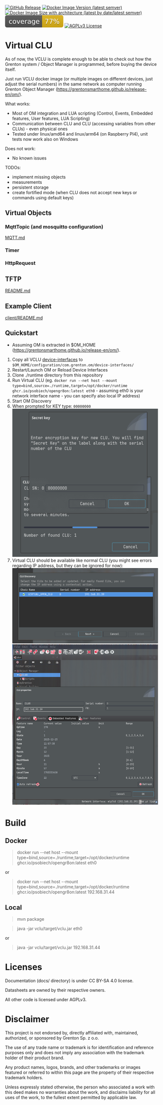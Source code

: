 [![GitHub Release](https://img.shields.io/github/v/release/psobiech/opengr8on?label=release)](https://github.com/psobiech/opengr8on/releases)
[![Docker Image Version (latest semver)](https://img.shields.io/docker/v/psobiech/opengr8on?sort=semver&label=docker%20version)
](https://github.com/psobiech/opengr8on/pkgs/container/opengr8on)
[![Docker Image Size with architecture (latest by date/latest semver)](https://img.shields.io/docker/image-size/psobiech/opengr8on?label=docker%20size)](https://github.com/psobiech/opengr8on/pkgs/container/opengr8on)
![jacoco.svg](badges%2Fjacoco.svg)
[![AGPLv3 License](https://img.shields.io/badge/license-AGPL-blue.svg)](http://www.gnu.org/licenses/agpl-3.0)


# Virtual CLU

As of now, the VCLU is complete enough to be able to check out how the Grenton system / Object Manager is programmed, before buying the device itself.

Just run VCLU docker image (or multiple images on different devices, just adjust the serial numbers) in the same network as computer running Grenton Object
Manager (https://grentonsmarthome.github.io/release-en/om/).

What works:

- Most of OM integration and LUA scripting (Control, Events, Embedded features, User features, LUA Scripting)
- Communication between CLU and CLU (accessing variables from other CLUs) - even physical ones
- Tested under linux/amd64 and linux/arm64 (on Raspberry PI4), unit tests now work also on Windows

Does not work:

- No known issues

TODOs:

- implement missing objects
- measurements
- persistent storage
- create fortified mode (when CLU does not accept new keys or commands using default keys)

## Virtual Objects

### MqttTopic (and mosquitto configuration)

[MQTT.md](MQTT.md)

### Timer

### HttpRequest

## TFTP
[README.md](tftp%2FREADME.md)

## Example Client

[client/README.md](client%2FREADME.md)

## Quickstart

* Assuming OM is extracted in $OM_HOME (https://grentonsmarthome.github.io/release-en/om/).

1. Copy all VCLU [device-interfaces](runtime%2Fdevice-interfaces) to `$OM_HOME/configuration/com.grenton.om/device-interfaces/`
1. Restart/Launch OM or Reload Device Interfaces
1. Clone ./runtime directory from this repository
1. Run Virtual CLU (eg. `docker run --net host --mount type=bind,source=./runtime,target=/opt/docker/runtime ghcr.io/psobiech/opengr8on:latest eth0` - assuming
   eth0 is your network interface name - you can specify also local IP address)
1. Start OM Discovery
1. When prompted for KEY type: `00000000`
   ![vclu_sn.png](docs%2Fimg%2Fvclu_sn.png)
1. Virtual CLU should be available like normal CLU (you might see errors regarding IP address, but they can be ignored for now):
   ![vclu_discover.png](docs%2Fimg%2Fvclu_discover.png)
   ![vclu_features.png](docs%2Fimg%2Fvclu_features.png)

# Build

## Docker

> docker run --net host --mount type=bind,source=./runtime,target=/opt/docker/runtime ghcr.io/psobiech/opengr8on:latest eth0

or

> docker run --net host --mount type=bind,source=./runtime,target=/opt/docker/runtime ghcr.io/psobiech/opengr8on:latest 192.168.31.44

## Local

> mvn package

> java -jar vclu/target/vclu.jar eth0

or

> java -jar vclu/target/vclu.jar 192.168.31.44

# Licenses

Documentation (docs/ directory) is under CC BY-SA 4.0 license.

Datasheets are owned by their respective owners.

All other code is licensed under AGPLv3.

# Disclaimer

This project is not endorsed by, directly affiliated with, maintained, authorized, or sponsored by Grenton Sp. z o.o.

The use of any trade name or trademark is for identification and reference purposes only and does not imply any association with the trademark holder of their
product brand.

Any product names, logos, brands, and other trademarks or images featured or referred to within this page are the property of their respective trademark
holders.

Unless expressly stated otherwise, the person who associated a work with this deed makes no warranties about the work, and disclaims liability for all uses of
the work, to the fullest extent permitted by applicable law.
